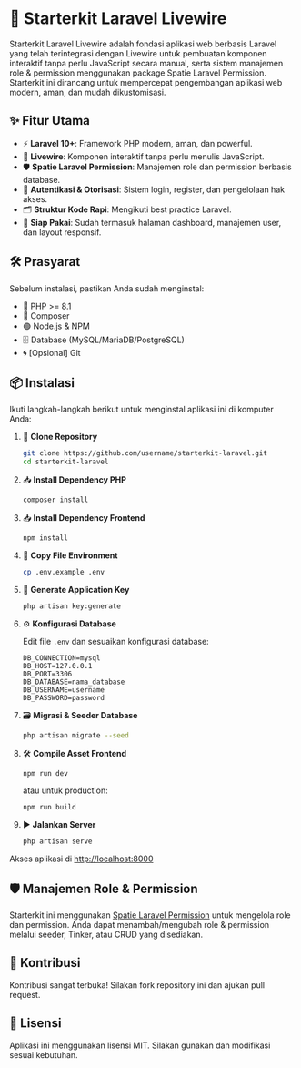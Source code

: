 # 🚀 Starterkit Laravel Livewire

Starterkit Laravel Livewire adalah fondasi aplikasi web berbasis Laravel yang telah terintegrasi dengan Livewire untuk pembuatan komponen interaktif tanpa perlu JavaScript secara manual, serta sistem manajemen role & permission menggunakan package Spatie Laravel Permission. Starterkit ini dirancang untuk mempercepat pengembangan aplikasi web modern, aman, dan mudah dikustomisasi.

## ✨ Fitur Utama

-   ⚡ **Laravel 10+**: Framework PHP modern, aman, dan powerful.
-   🔌 **Livewire**: Komponen interaktif tanpa perlu menulis JavaScript.
-   🛡️ **Spatie Laravel Permission**: Manajemen role dan permission berbasis database.
-   🔐 **Autentikasi & Otorisasi**: Sistem login, register, dan pengelolaan hak akses.
-   🗂️ **Struktur Kode Rapi**: Mengikuti best practice Laravel.
-   🏁 **Siap Pakai**: Sudah termasuk halaman dashboard, manajemen user, dan layout responsif.

## 🛠️ Prasyarat

Sebelum instalasi, pastikan Anda sudah menginstal:

-   🐘 PHP >= 8.1
-   🎼 Composer
-   🟢 Node.js & NPM
-   🗄️ Database (MySQL/MariaDB/PostgreSQL)
-   🌀 [Opsional] Git

## 📦 Instalasi

Ikuti langkah-langkah berikut untuk menginstal aplikasi ini di komputer Anda:

1. 🔽 **Clone Repository**

    ```bash
    git clone https://github.com/username/starterkit-laravel.git
    cd starterkit-laravel
    ```

2. 📥 **Install Dependency PHP**

    ```bash
    composer install
    ```

3. 📥 **Install Dependency Frontend**

    ```bash
    npm install
    ```

4. 📝 **Copy File Environment**

    ```bash
    cp .env.example .env
    ```

5. 🔑 **Generate Application Key**

    ```bash
    php artisan key:generate
    ```

6. ⚙️ **Konfigurasi Database**

    Edit file `.env` dan sesuaikan konfigurasi database:

    ```
    DB_CONNECTION=mysql
    DB_HOST=127.0.0.1
    DB_PORT=3306
    DB_DATABASE=nama_database
    DB_USERNAME=username
    DB_PASSWORD=password
    ```

7. 🗃️ **Migrasi & Seeder Database**

    ```bash
    php artisan migrate --seed
    ```

8. 🛠️ **Compile Asset Frontend**

    ```bash
    npm run dev
    ```

    atau untuk production:

    ```bash
    npm run build
    ```

9. ▶️ **Jalankan Server**
    ```bash
    php artisan serve
    ```

Akses aplikasi di [http://localhost:8000](http://localhost:8000)


## 🛡️ Manajemen Role & Permission

Starterkit ini menggunakan [Spatie Laravel Permission](https://spatie.be/docs/laravel-permission/v5/introduction) untuk mengelola role dan permission. Anda dapat menambah/mengubah role & permission melalui seeder, Tinker, atau CRUD yang disediakan.


## 🤝 Kontribusi

Kontribusi sangat terbuka! Silakan fork repository ini dan ajukan pull request.

## 📄 Lisensi

Aplikasi ini menggunakan lisensi MIT. Silakan gunakan dan modifikasi sesuai kebutuhan.

